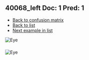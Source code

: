 ## 40068_left Doc: 1 Pred: 1
- [Back to confusion matrix](https://github.com/juliandewit/kaggle_retinopathy/blob/master/matrix.md)
- [Back to list](https://github.com/juliandewit/kaggle_retinopathy/blob/master/lists/11/list.md)
- [Next example in list](https://github.com/juliandewit/kaggle_retinopathy/blob/master/lists/11/40/40077_right.md)

![Eye](https://retinopaty.blob.core.windows.net/size1024/40068_left_1.jpeg)

### 

![Eye]()
